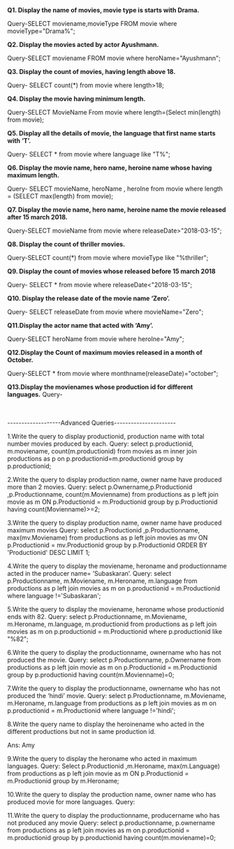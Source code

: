 <b>Q1. Display the name of movies, movie type is starts with Drama.</b>

Query-SELECT moviename,movieType FROM movie where movieType="Drama%";


<b>Q2. Display the movies acted by actor Ayushmann.</b>

Query-SELECT moviename FROM movie where heroName="Ayushmann";


<b>Q3. Display the count of movies, having length above 18.</b>

Query- SELECT count(*) from movie where length>18;


<b>Q4. Display the movie having minimum length.</b>

Query-SELECT MovieName From movie where length=(Select min(length) from movie);


<b>Q5. Display all the details of movie, the language that first name starts with ‘T’.</b>

Query- SELECT * from movie where language like "T%";


<b>Q6. Display the movie name, hero name, heroine name whose having maximum length.</b>

Query- SELECT movieName, heroName , heroIne from movie where length = (SELECT max(length) from movie);


<b> Q7. Display the movie name, hero name, heroine name the movie released after 15 march 2018.</b>

Query-SELECT movieName from movie where releaseDate>"2018-03-15";


<b>Q8. Display the count of thriller movies.</b>

Query-SELECT count(*) from movie where movieType like "%thriller";


<b>Q9. Display the count of movies whose released before 15 march 2018</b>

Query- SELECT * from movie where releaseDate<"2018-03-15";


<b>Q10. Display the release date of the movie name ‘Zero’.</b>

Query- SELECT releaseDate from movie where movieName="Zero";


<b>Q11.Display the actor name that acted with ‘Amy’.</b>

Query-SELECT heroName from movie where heroIne="Amy";


<b>Q12.Display the Count of maximum movies released in a month of October.</b>

Query-SELECT * from movie where monthname(releaseDate)="october";


<b>Q13.Display the movienames whose production id for different languages.</b>
Query-


<br><br>
-------------------Advanced Queries----------------------

1.Write the query to display productionid, production name with total number movies produced by each. Query: select p.productionid, m.moviename, count(m.productionid) from movies as m inner join productions as p on p.productionid=m.productionid group by p.productionid;

2.Write the query to display production name, owner name have produced more than 2 movies. Query: select p.Ownername,p.Productionid ,p.Productionname, count(m.Movienname) from productions as p left join movie as m ON p.Productionid = m.Productionid group by p.Productionid having count(Movienname)>=2;

3.Write the query to display production name, owner name have produced maximum movies Query: select p.Productionid ,p.Productionname, max(mv.Moviename) from productions as p left join movies as mv ON p.Productionid = mv.Productionid group by p.Productionid ORDER BY 'Productionid' DESC LIMIT 1;

4.Write the query to display the moviename, heroname and productionname acted in the producer name= ’Subaskaran’. Query: select p.Productionname, m.Moviename, m.Heroname, m.language from productions as p left join movies as m on p.productionid = m.Productionid where language !='Subaskaran';

5.Write the query to display the moviename, heroname whose productionid ends with 82. Query: select p.Productionname, m.Moviename, m.Heroname, m.language, m.productionid from productions as p left join movies as m on p.productionid = m.Productionid where p.productionid like "%82";

6.Write the query to display the productionname, ownername who has not produced the movie. Query: select p.Productionname, p.Ownername from productions as p left join movie as m on p.Productionid = m.Productionid group by p.productionid having count(m.Movienname)=0;

7.Write the query to display the productionname, ownername who has not produced the ‘hindi’ movie. Query: select p.Productionname, m.Moviename, m.Heroname, m.language from productions as p left join movies as m on p.productionid = m.Productionid where language !='hindi';

8.Write the query name to display the heroinename who acted in the different productions but not in same production id.

Ans: Amy

9.Write the query to display the heroname who acted in maximum languages. Query: Select p.Productionid ,m.Heroname, max(m.Language) from productions as p left join movie as m ON p.Productionid = m.Productionid group by m.Heroname;

10.Write the query to display the production name, owner name who has produced movie for more languages. Query:

11.Write the query to display the productionname, producername who has not produced any movie Query: select p.productionname, p.ownername from productions as p left join movies as m on p.productionid = m.productionid group by p.productionid having count(m.moviename)=0;
